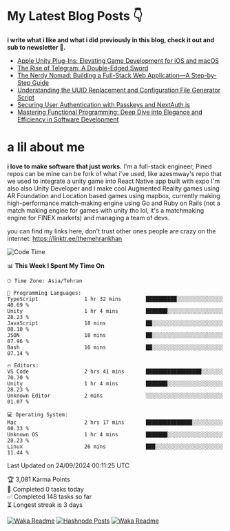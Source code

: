 # My Latest Blog Posts 👇
**i write what i like and what i did previously in this blog, check it out and sub to newsletter 🫡.**

<!-- HASHNODE_BLOG:START -->
- [Apple Unity Plug-Ins: Elevating Game Development for iOS and macOS](https://themehrankhan.hashnode.dev/apple-unity-plug-ins-elevating-game-development-for-ios-and-macos)
- [The Rise of Telegram: A Double-Edged Sword](https://themehrankhan.hashnode.dev/the-rise-of-telegram-a-double-edged-sword)
- [The Nerdy Nomad: Building a Full-Stack Web Application—A Step-by-Step Guide](https://themehrankhan.hashnode.dev/the-nerdy-nomad-building-a-full-stack-web-applicationa-step-by-step-guide)
- [Understanding the UUID Replacement and Configuration File Generator Script](https://themehrankhan.hashnode.dev/understanding-the-uuid-replacement-and-configuration-file-generator-script)
- [Securing User Authentication with Passkeys and NextAuth.js](https://themehrankhan.hashnode.dev/securing-user-authentication-with-passkeys-and-nextauthjs)
- [Mastering Functional Programming: Deep Dive into Elegance and Efficiency in Software Development](https://themehrankhan.hashnode.dev/mastering-functional-programming-deep-dive-into-elegance-and-efficiency-in-software-development)

<!-- HASHNODE_BLOG:END -->

# a lil about me
**i love to make  software that just works.**
I'm a full-stack engineer, Pined repos can be mine can be fork of what i've used, like azesmway's repo that we used to integrate a unity game into React Native app built with expo I'm also also Unity Developer and I make cool Augmented Reality games using AR Foundation and Location based games using mapbox, currently making high-performance match-making engine using Go and Ruby on Rails (not a match making engine for games with unity tho lol, it's a matchmaking engine for FINEX markets) and managing a team of devs.

you can find my links here, don't trust other ones people are crazy on the internet.
https://linktr.ee/themehrankhan

<!--START_SECTION:waka-->
![Code Time](http://img.shields.io/badge/Code%20Time-629%20hrs%2042%20mins-blue)

📊 **This Week I Spent My Time On** 

```text
🕑︎ Time Zone: Asia/Tehran

💬 Programming Languages: 
TypeScript               1 hr 32 mins        ██████████░░░░░░░░░░░░░░░   40.69 % 
Unity                    1 hr 4 mins         ███████░░░░░░░░░░░░░░░░░░   28.23 % 
JavaScript               18 mins             ██░░░░░░░░░░░░░░░░░░░░░░░   08.10 % 
JSON                     18 mins             ██░░░░░░░░░░░░░░░░░░░░░░░   07.96 % 
Bash                     16 mins             ██░░░░░░░░░░░░░░░░░░░░░░░   07.14 % 

🔥 Editors: 
VS Code                  2 hrs 41 mins       ██████████████████░░░░░░░   70.70 % 
Unity                    1 hr 4 mins         ███████░░░░░░░░░░░░░░░░░░   28.23 % 
Unknown Editor           2 mins              ░░░░░░░░░░░░░░░░░░░░░░░░░   01.07 % 

💻 Operating System: 
Mac                      2 hrs 17 mins       ███████████████░░░░░░░░░░   60.33 % 
Unknown OS               1 hr 4 mins         ███████░░░░░░░░░░░░░░░░░░   28.23 % 
Linux                    26 mins             ███░░░░░░░░░░░░░░░░░░░░░░   11.44 % 
```


 Last Updated on 24/09/2024 00:11:25 UTC
<!--END_SECTION:waka-->

<!-- TODO-IST:START -->
🏆  3,081 Karma Points           
🌸  Completed 0 tasks today           
✅  Completed 148 tasks so far           
⏳  Longest streak is 3 days
<!-- TODO-IST:END -->

[![Waka Readme](https://github.com/TheMehranKhan/themehrankhan/actions/workflows/main.yml/badge.svg)](https://github.com/TheMehranKhan/themehrankhan/actions/workflows/main.yml)
[![Hashnode Posts](https://github.com/TheMehranKhan/themehrankhan/actions/workflows/hashnode.yml/badge.svg)](https://github.com/TheMehranKhan/themehrankhan/actions/workflows/hashnode.yml)
[![Waka Readme](https://github.com/TheMehranKhan/themehrankhan/actions/workflows/waka.yml/badge.svg)](https://github.com/TheMehranKhan/themehrankhan/actions/workflows/waka.yml)
